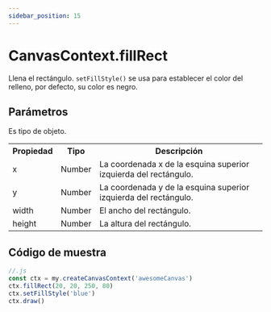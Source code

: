 ```yaml
---
sidebar_position: 15
---
```


# CanvasContext.fillRect

Llena el rectángulo.
```setFillStyle()``` se usa para establecer el color del relleno, por defecto, su color es negro.

## Parámetros

Es tipo de objeto.

<table>
    <tr>
        <th>Propiedad</th>
        <th>Tipo</th>
        <th>Descripción</th>
    </tr>
     <tr>
        <td>x</td>
        <td>Number</td>
        <td>La coordenada x de la esquina superior izquierda del rectángulo.</td>
     </tr>
     <tr>
        <td>y</td>
        <td>Number</td>
        <td>La coordenada y de la esquina superior izquierda del rectángulo.</td>
     </tr>
     <tr>
        <td>width</td>
        <td>Number</td>
        <td>El ancho del rectángulo.</td>
     </tr>
     <tr>
        <td>height</td>
        <td>Number</td>
        <td>La altura del rectángulo.</td>
     </tr>
</table>

## Código de muestra

```js
//.js
const ctx = my.createCanvasContext('awesomeCanvas')
ctx.fillRect(20, 20, 250, 80)
ctx.setFillStyle('blue')
ctx.draw()
```


